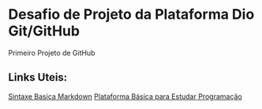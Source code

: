 # Desafio de Projeto da Plataforma Dio Git/GitHub
Primeiro Projeto de GitHub 

## Links Uteis:
[Sintaxe Basica Markdown](https://www.markdownguide.org/)
[Plataforma Básica para Estudar Programação](https://www.dio.me/)


